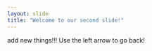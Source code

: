 ```yaml
---
layout: slide
title: "Welcome to our second slide!"
---
```

add new things!!!
Use the left arrow to go back!
